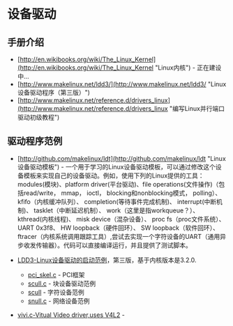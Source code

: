 # 设备驱动 #


## 手册介绍 ##


- [http://en.wikibooks.org/wiki/The_Linux_Kernel](http://en.wikibooks.org/wiki/The_Linux_Kernel "Linux内核") - 正在建设中...
- [http://www.makelinux.net/ldd3/](http://www.makelinux.net/ldd3/ "Linux设备驱动程序（第三版）")
- [http://www.makelinux.net/reference.d/drivers_linux](http://www.makelinux.net/reference.d/drivers_linux "编写Linux并行端口驱动初级教程")
## 驱动程序范例 ##




- [http://github.com/makelinux/ldt](http://github.com/makelinux/ldt "Linux设备驱动模板") - 一个用于学习的Linux设备驱动模板，可以通过修改这个设备模板来实现自己的设备驱动。例如，使用下列的Linux提供的工具：modules(模块)、platform driver(平台驱动)、file operations(文件操作)（包括read/write， mmap， ioctl， blocking和nonblocking模式， polling）、 kfifo（内核缓冲队列）、 completion(等待事件完成机制)、 interrupt(中断机制)、 tasklet（中断延迟机制）、 work（这里是指workqueue？）、 kthread(内核线程)、 misk device（混杂设备）、 proc fs（proc文件系统）、 UART 0x3f8、 HW loopback（硬件回环）、 SW loopback（软件回环）、 ftracer（内核系统调用跟踪工具）,尝试去实现一个字符设备的UART（通用异步收发传输器）。代码可以直接编译运行，并且提供了测试脚本。

- [LDD3-Linux设备驱动的启动范例](https://github.com/martinezjavier/ldd3/ "LDD3")，第三版，基于内核版本是3.2.0.
	
	
	- [pci_skel.c](https://github.com/martinezjavier/ldd3/blob/master/pci/pci_skel.c) - PCI框架
	- [scull.c](https://github.com/martinezjavier/ldd3/blob/master/sbull/sbull.c) - 块设备驱动范例
	- [scull](https://github.com/martinezjavier/ldd3/tree/master/scull) - 字符设备范例
	- [snull.c](https://github.com/martinezjavier/ldd3/blob/master/snull/snull.c) - 网络设备范例
- [vivi.c-Vitual Video driver,uses V4L2](http://lxr.free-electrons.com/source/drivers/media/video/vivi.c) - 
